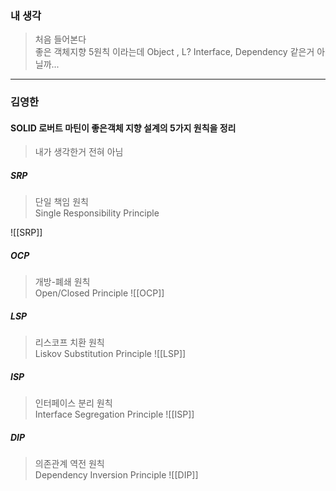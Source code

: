 ### 내 생각
> 처음 들어본다  
> 좋은 객체지향 5원칙 이라는데 Object , L? Interface, Dependency 같은거 아닐까...

---

### 김영한
#### SOLID 로버트 마틴이 좋은객체 지향 설계의 5가지 원칙을 정리
> 내가 생각한거 전혀 아님

##### SRP
> 단일 책임 원칙  
> Single Responsibility Principle
> 
![[SRP]]
##### OCP
> 개방-폐쇄 원칙  
> Open/Closed Principle
![[OCP]]

##### LSP
> 리스코프 치환 원칙  
> Liskov Substitution Principle
![[LSP]]
##### ISP
> 인터페이스 분리 원칙  
> Interface Segregation Principle
![[ISP]]
##### DIP
> 의존관계 역전 원칙  
> Dependency Inversion Principle
![[DIP]]